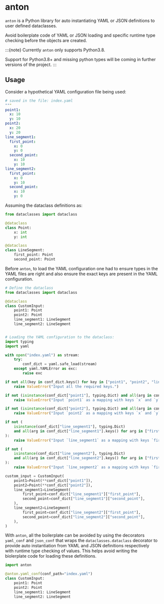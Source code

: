 # anton

`anton` is a Python library for auto instantiating YAML or JSON definitions to user defined dataclasses.

Avoid boilerplate code of YAML or JSON loading and specific runtime type checking before the objects are created.

:::{note}
Currently ``anton`` only supports Python3.8.

Support for Python3.8+ and missing python types will be coming in further versions of the project.
:::

## Usage

Consider a hypothetical YAML configuration file being used:

```yaml
# saved in the file: index.yaml
"""
point1:
  x: 10
  y: 10
point2:
  x: 20
  y: 20
line_segment1:
  first_point:
    x: 0
    y: 0
  second_point:
    x: 10
    y: 10
line_segment2:
  first_point:
    x: 0
    y: 10
  second_point:
    x: 10
    y: 0
```

Assuming the dataclass definitions as:

```python
from dataclasses import dataclass

@dataclass
class Point:
    x: int
    y: int

@dataclass
class LineSegment:
    first_point: Point
    second_point: Point
```


Before `anton`, to load the YAML configuration one had to ensure types in the YAML files are right and also ensure the exact keys are present in the YAML configuration.

```python
# Define the dataclass
from dataclasses import dataclass

@dataclass
class CustomInput:
    point1: Point
    point2: Point
    line_segment1: LineSegment
    line_segment2: LineSegment


# Loading the YAML configuration to the dataclass:
import typing
import yaml

with open("index.yaml") as stream:
    try:
        conf_dict = yaml.safe_load(stream)
    except yaml.YAMLError as exc:
        raise exc

if not all(key in conf_dict.keys() for key in ["point1", "point2", "line_segment1", "line_segment2"]):
    raise ValueError("Input all the required keys.")

if not (isinstance(conf_dict["point1"], typing.Dict) and all(arg in conf_dict["point1"].keys() for arg in ["x", "y"])):
    raise ValueError("Input `point1` as a mapping with keys `x` and `y`.")

if not (isinstance(conf_dict["point2"], typing.Dict) and all(arg in conf_dict["point2"].keys() for arg in ["x", "y"])):
    raise ValueError("Input `point2` as a mapping with keys `x` and `y`.")

if not (
    isinstance(conf_dict["line_segment1"], typing.Dict)
    and all(arg in conf_dict["line_segment1"].keys() for arg in ["first_point", "second_point"])
):
    raise ValueError("Input `line_segment1` as a mapping with keys `first_point` and `second_point`.")

if not (
    isinstance(conf_dict["line_segment2"], typing.Dict)
    and all(arg in conf_dict["line_segment2"].keys() for arg in ["first_point", "second_point"])
):
    raise ValueError("Input `line_segment2` as a mapping with keys `first_point` and `second_point`.")

custom_input = CustomInput(
    point1=Point(**conf_dict["point1"]),
    point2=Point(**conf_dict["point2"]),
    line_segment1=LineSegment(
        first_point=conf_dict["line_segment1"]["first_point"],
        second_point=conf_dict["line_segment1"]["second_point"],
    ),
    line_segment2=LineSegment(
        first_point=conf_dict["line_segment2"]["first_point"],
        second_point=conf_dict["line_segment2"]["second_point"],
    ),
)
```

With `anton`, all the boilerplate can be avoided by using the decorators `yaml_conf` and `json_conf` that wraps the `dataclasses.dataclass` decorator to provide auto instantiation from YAML and JSON definitions respectively with runtime type checking of values. This helps avoid writing the biolerplate code for loading these definitions.

```python
import anton

@anton.yaml_conf(conf_path="index.yaml")
class CustomInput:
    point1: Point
    point2: Point
    line_segment1: LineSegment
    line_segment2: LineSegment

```
